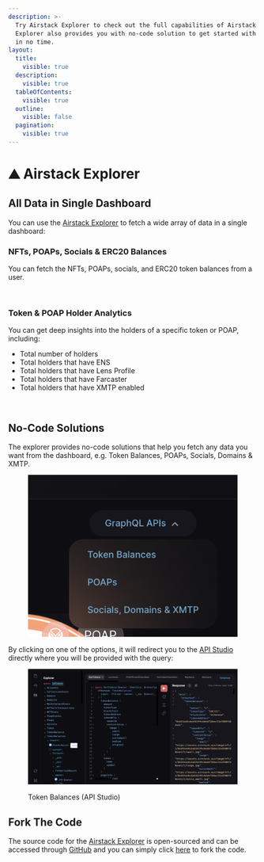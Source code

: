 ```yaml
---
description: >-
  Try Airstack Explorer to check out the full capabilities of Airstack APIs. The
  Explorer also provides you with no-code solution to get started with Airstack
  in no time.
layout:
  title:
    visible: true
  description:
    visible: true
  tableOfContents:
    visible: true
  outline:
    visible: false
  pagination:
    visible: true
---
```


# ⛰ Airstack Explorer

## All Data in Single Dashboard

You can use the [Airstack Explorer](https://explorer.airstack.xyz) to fetch a wide array of data in a single dashboard:

### NFTs, POAPs, Socials & ERC20 Balances&#x20;

You can fetch the NFTs, POAPs, socials, and ERC20 token balances from a user.

<figure><img src="../.gitbook/assets/Screen-Recording-2023-07-25-at-1 (1).gif" alt=""><figcaption></figcaption></figure>

### Token & POAP Holder Analytics

You can get deep insights into the holders of a specific token or POAP, including:

* Total number of holders
* Total holders that have ENS
* Total holders that have Lens Profile
* Total holders that have Farcaster
* Total holders that have XMTP enabled

<figure><img src="../.gitbook/assets/Screen Recording 2023-07-21 at 18.25.26.gif" alt=""><figcaption></figcaption></figure>

## No-Code Solutions

The explorer provides no-code solutions that help you fetch any data you want from the dashboard, e.g. Token Balances, POAPs, Socials, Domains & XMTP.

<div data-full-width="true">

<figure><img src="../.gitbook/assets/Screenshot 2023-07-21 at 18.18.01.png" alt=""><figcaption></figcaption></figure>

</div>

By clicking on one of the options, it will redirect you to the [API Studio](https://app.airstack.xyz/api-studio) directly where you will be provided with the query:

<figure><img src="../.gitbook/assets/Screenshot 2023-07-21 at 18.21.43.png" alt=""><figcaption><p>Token Balances (API Studio)</p></figcaption></figure>

## Fork The Code

The source code for the [Airstack Explorer](https://explorer.airstack.xyz) is open-sourced and can be accessed through [GitHub](https://github.com/Airstack-xyz/Demo) and you can simply click [here](https://github.com/Airstack-xyz/Demo/fork) to fork the code.

